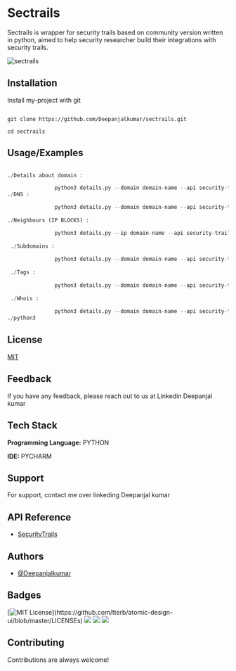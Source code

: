 
# Sectrails

Sectrails is wrapper for security trails based on community version written in python, aimed to help security researcher build their integrations with 
security trails. 

![sectrails](https://user-images.githubusercontent.com/55708909/123972108-32994180-d9d8-11eb-9acd-ea15768089f2.png)

    
## Installation 

Install my-project with git

```

git clone https://github.com/Deepanjalkumar/sectrails.git

cd sectrails

```
    
## Usage/Examples

```PYTHON

./Details about domain :

               python3 details.py --domain domain-name --api security-trails-api --output output-filename
./DNS :

               python3 details.py --domain domain-name --api security-trails-api --output output-filename
               
./Neighbours (IP BLOCKS) :

               python3 details.py --ip domain-name --api security-trails-api --output output-filename
               
 ./Subdomains :
 
               python3 details.py --domain domain-name --api security-trails-api --output output-filename
               
 ./Tags :
 
               python3 details.py --domain domain-name --api security-trails-api --output output-filename
               
 ./Whois :
 
               python3 details.py --domain domain-name --api security-trails-api --output output-filename
./python3
```

  
## License

[MIT](https://choosealicense.com/licenses/mit/)

  
## Feedback

If you have any feedback, please reach out to us at Linkedin Deepanjal kumar

  
## Tech Stack

**Programming Language:** PYTHON

**IDE:** PYCHARM

  
## Support

For support, contact me over linkeding Deepanjal kumar

  
## API Reference

- [SecurityTrails](http://securitytrails.com)

  
## Authors

- [@Deepanjalkumar](https://github.com/Deepanjalkumar)

  
## Badges

[![MIT License](https://img.shields.io/apm/l/atomic-design-ui.svg?)](https://github.com/tterb/atomic-design-ui/blob/master/LICENSEs)
![](https://img.shields.io/badge/OS-Linux-informational?style=flat&logo=linux&logoColor=white&color=2bbc8a)
![](https://img.shields.io/badge/Code-Python-informational?style=flat&logo=python&logoColor=white&color=2bbc8a)
![](https://img.shields.io/badge/Shell-Bash-informational?style=flat&logo=gnu-bash&logoColor=white&color=2bbc8a)


  
## Contributing

Contributions are always welcome!


